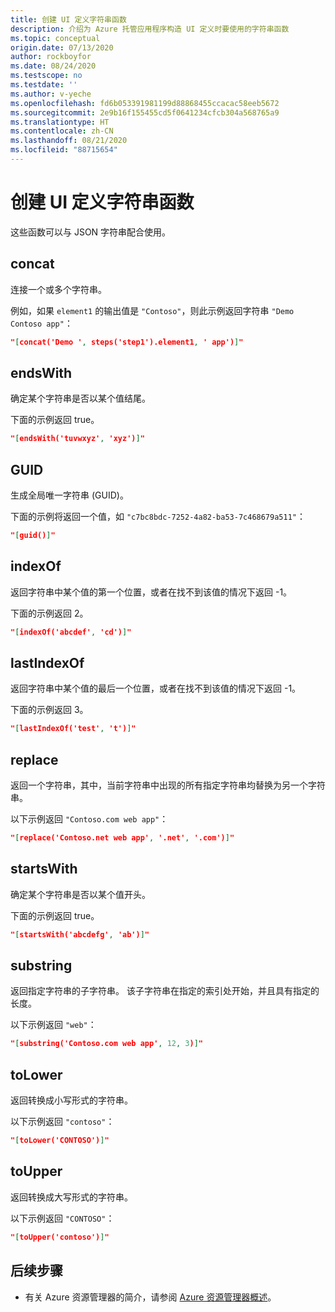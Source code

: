 ```yaml
---
title: 创建 UI 定义字符串函数
description: 介绍为 Azure 托管应用程序构造 UI 定义时要使用的字符串函数
ms.topic: conceptual
origin.date: 07/13/2020
author: rockboyfor
ms.date: 08/24/2020
ms.testscope: no
ms.testdate: ''
ms.author: v-yeche
ms.openlocfilehash: fd6b053391981199d88868455ccacac58eeb5672
ms.sourcegitcommit: 2e9b16f155455cd5f0641234cfcb304a568765a9
ms.translationtype: HT
ms.contentlocale: zh-CN
ms.lasthandoff: 08/21/2020
ms.locfileid: "88715654"
---
```

<!--Verify Successfully-->
# <a name="createuidefinition-string-functions"></a>创建 UI 定义字符串函数

这些函数可以与 JSON 字符串配合使用。

## <a name="concat"></a>concat

连接一个或多个字符串。

例如，如果 `element1` 的输出值是 `"Contoso"`，则此示例返回字符串 `"Demo Contoso app"`：

```json
"[concat('Demo ', steps('step1').element1, ' app')]"
```

## <a name="endswith"></a>endsWith

确定某个字符串是否以某个值结尾。

下面的示例返回 true。

```json
"[endsWith('tuvwxyz', 'xyz')]"
```

## <a name="guid"></a>GUID

生成全局唯一字符串 (GUID)。

下面的示例将返回一个值，如 `"c7bc8bdc-7252-4a82-ba53-7c468679a511"`：

```json
"[guid()]"
```

## <a name="indexof"></a>indexOf

返回字符串中某个值的第一个位置，或者在找不到该值的情况下返回 -1。

下面的示例返回 2。

```json
"[indexOf('abcdef', 'cd')]"
```

## <a name="lastindexof"></a>lastIndexOf

返回字符串中某个值的最后一个位置，或者在找不到该值的情况下返回 -1。

下面的示例返回 3。

```json
"[lastIndexOf('test', 't')]"
```

## <a name="replace"></a>replace

返回一个字符串，其中，当前字符串中出现的所有指定字符串均替换为另一个字符串。

以下示例返回 `"Contoso.com web app"`：

```json
"[replace('Contoso.net web app', '.net', '.com')]"
```

## <a name="startswith"></a>startsWith

确定某个字符串是否以某个值开头。

下面的示例返回 true。

```json
"[startsWith('abcdefg', 'ab')]"
```

## <a name="substring"></a>substring

返回指定字符串的子字符串。 该子字符串在指定的索引处开始，并且具有指定的长度。

以下示例返回 `"web"`：

```json
"[substring('Contoso.com web app', 12, 3)]"
```

## <a name="tolower"></a>toLower

返回转换成小写形式的字符串。

以下示例返回 `"contoso"`：

```json
"[toLower('CONTOSO')]"
```

## <a name="toupper"></a>toUpper

返回转换成大写形式的字符串。

以下示例返回 `"CONTOSO"`：

```json
"[toUpper('contoso')]"
```

## <a name="next-steps"></a>后续步骤

* 有关 Azure 资源管理器的简介，请参阅 [Azure 资源管理器概述](../management/overview.md)。

<!-- Update_Description: new article about create ui definition string functions -->
<!--NEW.date: 08/24/2020-->